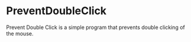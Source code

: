 # PreventDoubleClick
Prevent Double Click is a simple program that prevents double clicking of the mouse.
